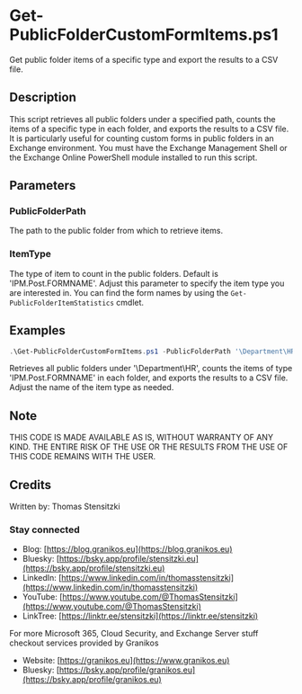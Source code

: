 # Get-PublicFolderCustomFormItems.ps1

Get public folder items of a specific type and export the results to a CSV file.

## Description

This script retrieves all public folders under a specified path, counts the items of a specific type in each folder, and exports the results to a CSV file.
It is particularly useful for counting custom forms in public folders in an Exchange environment.
You must have the Exchange Management Shell or the Exchange Online PowerShell module installed to run this script.

## Parameters

### PublicFolderPath

The path to the public folder from which to retrieve items.

### ItemType

The type of item to count in the public folders. Default is 'IPM.Post.FORMNAME'.
Adjust this parameter to specify the item type you are interested in.
You can find the form names by using the `Get-PublicFolderItemStatistics` cmdlet.

## Examples

``` PowerShell
.\Get-PublicFolderCustomFormItems.ps1 -PublicFolderPath '\Department\HR' -ItemType 'IPM.Post.FORMNAME'
```

Retrieves all public folders under '\Department\HR', counts the items of type 'IPM.Post.FORMNAME' in each folder, and exports the results to a CSV file. Adjust the name of the item type as needed.

## Note

THIS CODE IS MADE AVAILABLE AS IS, WITHOUT WARRANTY OF ANY KIND. THE ENTIRE
RISK OF THE USE OR THE RESULTS FROM THE USE OF THIS CODE REMAINS WITH THE USER.

## Credits

Written by: Thomas Stensitzki

### Stay connected

* Blog: [https://blog.granikos.eu](https://blog.granikos.eu)
* Bluesky: [https://bsky.app/profile/stensitzki.eu](https://bsky.app/profile/stensitzki.eu)
* LinkedIn: [https://www.linkedin.com/in/thomasstensitzki](https://www.linkedin.com/in/thomasstensitzki)
* YouTube: [https://www.youtube.com/@ThomasStensitzki](https://www.youtube.com/@ThomasStensitzki)
* LinkTree: [https://linktr.ee/stensitzki](https://linktr.ee/stensitzki)

For more Microsoft 365, Cloud Security, and Exchange Server stuff checkout services provided by Granikos

* Website: [https://granikos.eu](https://www.granikos.eu)
* Bluesky: [https://bsky.app/profile/granikos.eu](https://bsky.app/profile/granikos.eu)
